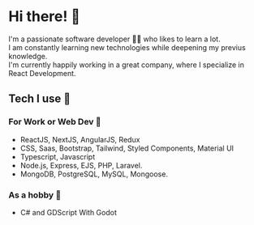 # Hi there! :wave:
 I'm a passionate software developer :technologist: who likes to learn a lot. <br>
 I am constantly learning new technologies while deepening my previus knowledge.<br>
 I'm currently happily working in a great company, where I specialize in React Development.
 
 ## Tech I use :rocket:
 ### For Work or Web Dev :construction_worker:
 <ul>
   <li>ReactJS, NextJS, AngularJS, Redux</li>
   <li>CSS, Saas, Bootstrap, Tailwind, Styled Components, Material UI</li>
   <li>Typescript, Javascript</li>
   <li>Node.js, Express, EJS, PHP, Laravel.</li>
   <li>MongoDB, PostgreSQL, MySQL, Mongoose.</li>
</ul>

 ### As a hobby :tada:
 <ul>
   <li>C# and GDScript With Godot</li>
</ul>
 

